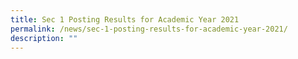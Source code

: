```yaml
---
title: Sec 1 Posting Results for Academic Year 2021
permalink: /news/sec-1-posting-results-for-academic-year-2021/
description: ""
---
```

